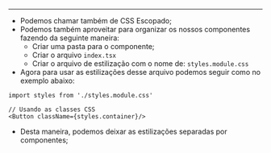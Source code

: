 ___
- Podemos chamar também de CSS Escopado;
- Podemos também aproveitar para organizar os nossos componentes fazendo da seguinte maneira:
	- Criar uma pasta para o componente;
	- Criar o arquivo `index.tsx`
	- Criar o arquivo de estilização com o nome de: `styles.module.css`
- Agora para usar as estilizações desse arquivo podemos seguir como no exemplo abaixo:
```tsx
import styles from './styles.module.css'

// Usando as classes CSS
<Button className={styles.container}/>
```
- Desta maneira, podemos deixar as estilizações separadas por componentes;